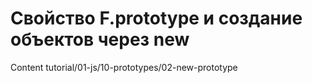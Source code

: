 # Свойство F.prototype и создание объектов через new

Content tutorial/01-js/10-prototypes/02-new-prototype